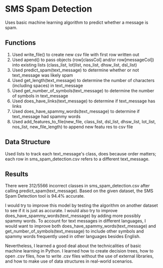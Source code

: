 # SMS Spam Detection

Uses basic machine learning algorithm to predict whether a message is spam.

## Functions
1. Used write_file() to create new csv file with first row written out
2. Used apend() to pass objects (row[classCol] and/or row[messageCol]) into existing lists (class_list, lot)list, nos_list, dhsw_list, dsl_list)
3. Used predict_spam(text_message) to determine whether or not text_message was likely spam
4. Used get_length(text_message) to determine the number of characters (including spaces) in text_message
5. Used get_number_of_symbols(text_message) to determine the number of symbols in text_message
6. Used does_have_links(text_message) to determine if text_message has links
7. Used does_have_spammy_words(text_message) to determine if text_message had spammy words
8. Used add_features_to_file(new_file, class_list, dsl_list, dhsw_list, lot_list, nos_list, new_file_length) to append new featu
res to csv file

## Data Structure
Used lists to track each text_message's class, does because order matters; each row in sms_spam_detection.csv refers to a different text_message.

## Results
There were 312/5566 incorrect classes in sms_spam_detection.csv after calling predict_spam(text_message). Based on the given dataset, the SMS Spam Detection tool is 94.4% accurate.

I would try to improve this model by testing the algorithm on another dataset to see if it is just as accurate. I would also try to improve does_have_spammy_words(text_message) by adding more possibly spammy words. To account for text messages in different languages, I would want to improve both does_have_spammy_words(text_message) and get_number_of_symbols(text_message) to include other symbols and spammy words frequently used in other languages besides English.

Nevertheless, I learned a good deal about the technicalities of basic machine learning in Python. I learned how to create decision trees, how to open .csv files, how to write .csv files without the use of external libraries, and how to make use of data structures in real-world scenarios.
